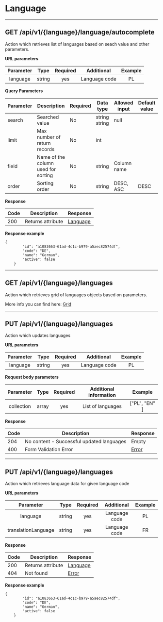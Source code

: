 # Language

----
   
## GET /api/v1/{language}/language/autocomplete

Action which retrieves list of languages based on seach value and other parameters.


**URL parameters**

| Parameter |  Type  | Required |   Additional  | Example |
|:---------:|:------:|:--------:|:-------------:|:-------:|
|  language | string |    yes   | Language code |    PL   |   

**Query Parameters**

| Parameter | Description                         | Required | Data type | Allowed input                                                                             | Default value |
|-----------|-------------------------------------|----------|-----------|-------------------|---------------|
| search     | Searched value                     | No       | string      string      | null            |
| limit     | Max number of return records        | No       | int       |             |             |
| field     | Name of the column used for sorting | No       | string    | Column name  |               |
| order     | Sorting order                       | No       | string    | DESC, ASC         | DESC          |



**Response**

| Code | Description       | Response                                    |
|------|-------------------|---------------------------------------------|
| 200  | Returns attribute | [Language](backend/api/objects/language.md)  |

**Response example**

```
{
        "id": "a1083663-61ad-4c1c-b979-a5aec82574df",
        "code": "DE",
        "name": "German",
        "active": false
    }
```

_______________________________________________________________________________________

## GET /api/v1/{language}/languages


Action which retrieves grid of languages objects based on parameters.


More info you can find here: [Grid](backend/api/objects/grid.md)

_______________________________________________________________________________________

## PUT /api/v1/{language}/languages

Action which updates languages


**URL parameters**

| Parameter |  Type  | Required |   Additional  | Example |
|:---------:|:------:|:--------:|:-------------:|:-------:|
|  language | string |    yes   | Language code |    PL   |   



**Request body parameters**

|   Parameter  |     Type     | Required |    Additional information   |           Example           |
|:------------:|:------------:|:--------:|:---------------------------:|:---------------------------:|
|  collection    |    array    |    yes   |        List of languages             |            ["PL", "EN" ]       |

**Response**

| Code | Description       | Response                                    |
|------|-------------------|---------------------------------------------|
| 204  | No content - Successful updated languages   | Empty                        |
| 400  | Form Validation Error | [Error](backend/api/objects/error.md)                    |


_________________________________________

## PUT /api/v1/{language}/languages

Action which retrieves language data for given language code 


**URL parameters**

| Parameter |  Type  | Required |   Additional  | Example |
|:---------:|:------:|:--------:|:-------------:|:-------:|
|  language | string |    yes   | Language code |    PL   |   
|  translationLanguage | string |    yes   | Language code |    FR |   


**Response**

| Code | Description       | Response                                    |
|------|-------------------|---------------------------------------------|
| 200  | Returns attribute | [Language](backend/api/objects/language.md)  |
| 404  | Not found | [Error](backend/api/objects/error.md)  |

**Response example**

```
{
        "id": "a1083663-61ad-4c1c-b979-a5aec82574df",
        "code": "DE",
        "name": "German",
        "active": false
    }
```
